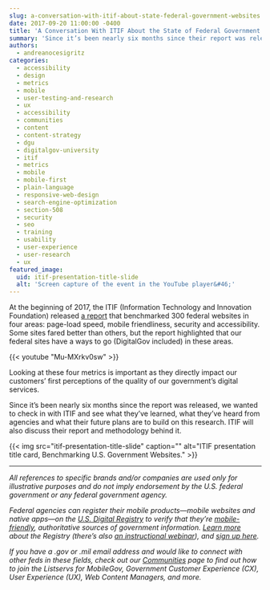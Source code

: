 ```yaml
---
slug: a-conversation-with-itif-about-state-federal-government-websites
date: 2017-09-20 11:00:00 -0400
title: 'A Conversation With ITIF About the State of Federal Government Websites'
summary: 'Since it’s been nearly six months since their report was released, we wanted to check in with ITIF and see what they’ve learned, what they’ve heard from agencies and what their future plans are to build on this research&#46;'
authors:
  - andreanocesigritz
categories:
  - accessibility
  - design
  - metrics
  - mobile
  - user-testing-and-research
  - ux
  - accessibility
  - communities
  - content
  - content-strategy
  - dgu
  - digitalgov-university
  - itif
  - metrics
  - mobile
  - mobile-first
  - plain-language
  - responsive-web-design
  - search-engine-optimization
  - section-508
  - security
  - seo
  - training
  - usability
  - user-experience
  - user-research
  - ux
featured_image:
  uid: itif-presentation-title-slide
  alt: 'Screen capture of the event in the YouTube player&#46;'
---
```


At the beginning of 2017, the ITIF (Information Technology and Innovation Foundation) released [a report](https://www.digitalgov.gov/2017/03/24/new-itif-report-inspires-a-closer-look-at-website-performance-and-security-here-is-where-to-begin/) that benchmarked 300 federal websites in four areas: page-load speed, mobile friendliness, security and accessibility. Some sites fared better than others, but the report highlighted that our federal sites have a ways to go (DigitalGov included) in these areas.

{{< youtube "Mu-MXrkv0sw" >}} 

Looking at these four metrics is important as they directly impact our customers’ first perceptions of the quality of our government’s digital services.

Since it’s been nearly six months since the report was released, we wanted to check in with ITIF and see what they’ve learned, what they’ve heard from agencies and what their future plans are to build on this research. ITIF will also discuss their report and methodology behind it.

{{< img src="itif-presentation-title-slide" caption="" alt="ITIF presentation title card, Benchmarking U.S. Government Websites." >}}

---

_All references to specific brands and/or companies are used only for illustrative purposes and do not imply endorsement by the U.S. federal government or any federal government agency._

_Federal agencies can register their mobile products—mobile websites and native apps—on the [U.S. Digital Registry](https://usdigitalregistry.digitalgov.gov/) to verify that they’re [mobile-friendly](https://www.digitalgov.gov/2015/10/23/is-your-site-mobile-friendly/), authoritative sources of government information. [Learn more](https://www.digitalgov.gov/2016/02/29/is-your-federal-mobile-app-or-website-in-the-u-s-digital-registry/) about the Registry (there’s also [an instructional webinar](https://www.youtube.com/watch?v=Gn-7m1Cl8Fk)), and [sign up here](https://www.digitalgov.gov/services/u-s-digital-registry/)._

_If you have a .gov or .mil email address and would like to connect with other feds in these fields, check out our [Communities](https://www.digitalgov.gov/communities/) page to find out how to join the Listservs for MobileGov, Government Customer Experience (CX), User Experience (UX), Web Content Managers, and more._
